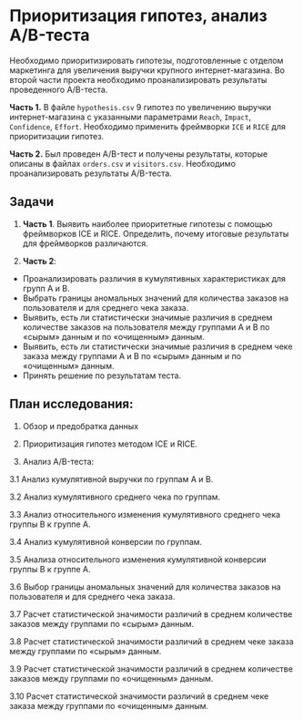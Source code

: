 # Приоритизация гипотез, анализ A/B-теста

Необходимо приоритизировать гипотезы, подготовленные с отделом маркетинга для увеличения выручки крупного интернет-магазина. Во второй части проекта необходимо проанализировать результаты проведенного A/B-теста.

**Часть 1.** В файле `hypothesis.csv` 9 гипотез по увеличению выручки интернет-магазина с указанными параметрами `Reach`, `Impact`, `Confidence`, `Effort`. Необходимо применить фреймворки `ICE` и `RICE` для приоритизации гипотез. 

**Часть 2.** Был проведен A/B-тест и получены результаты, которые описаны в файлах `orders.csv` и `visitors.csv`. Необходимо проанализировать результаты A/B-теста.

## Задачи

1. **Часть 1**. Выявить наиболее приоритетные гипотезы с помощью фреймворков ICE и RICE. Определить, почему итоговые результаты для фреймворков различаются.


2. **Часть 2**:

* Проанализировать различия в кумулятивных характеристиках для групп A и B.
* Выбрать границы аномальных значений для количества заказов на пользователя и для среднего чека заказа.
* Выявить, есть ли статистически значимые различия в среднем количестве заказов на пользователя между группами A и B по «сырым» данным и по «очищенным» данным.
* Выявить, есть ли статистически значимые различия в среднем чеке заказа между группами A и B по «сырым» данным и по «очищенным» данным.
* Принять решение по результатам теста.

## План исследования:

1. Обзор и предобратка данных

2. Приоритизация гипотез методом ICE и RICE.

3. Анализ A/B-теста:

  3.1 Анализ кумулятивной выручки по группам A и B.
  
  3.2 Анализ кумулятивного среднего чека по группам.
  
  3.3 Анализ относительного изменения кумулятивного среднего чека группы B к группе A.
  
  3.4 Анализ кумулятивной конверсии по группам.
  
  3.5 Анализа относительного изменения кумулятивной конверсии группы B к группе A.
  
  3.6 Выбор границы аномальных значений для количества заказов на пользователя и для среднего чека заказа.
  
  3.7 Расчет статистической значимости различий в среднем количестве заказов между группами по «сырым» данным.
  
  3.8 Расчет статистической значимости различий в среднем чеке заказа между группами по «сырым» данным.
  
  3.9 Расчет статистической значимости различий в среднем количестве заказов между группами по «очищенным» данным.
  
  3.10 Расчет статистической значимости различий в среднем чеке заказа между группами по «очищенным» данным.
